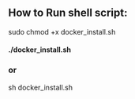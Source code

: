 ## How to Run shell script:
sudo chmod +x docker_install.sh
#### ./docker_install.sh

### or
sh docker_install.sh
